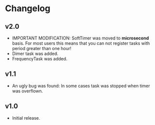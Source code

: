 # Changelog #

## v2.0 ##

  * IMPORTANT MODIFICATION: SoftTimer was moved to **microsecond** basis. For most users this means that you can not register tasks with period greater than one hour!
  * Dimer task was added.
  * FrequencyTask was added.

## v1.1 ##

  * An ugly bug was found: In some cases task was stopped when timer was overflown.

## v1.0 ##

  * Initial release.